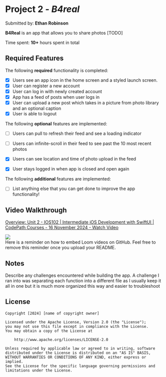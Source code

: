 # Project 2 - *B4real*

Submitted by: **Ethan Robinson**

**B4Real** is an app that allows you to share photos [TODO] 

Time spent: **10+** hours spent in total

## Required Features

The following **required** functionality is completed:

- [X] Users see an app icon in the home screen and a styled launch screen.
- [X] User can register a new account
- [X] User can log in with newly created account
- [X] App has a feed of posts when user logs in
- [X] User can upload a new post which takes in a picture from photo library and an optional caption	
- [X] User is able to logout	
 
The following **optional** features are implemented:

- [ ] Users can pull to refresh their feed and see a loading indicator
- [ ] Users can infinite-scroll in their feed to see past the 10 most recent photos
- [X] Users can see location and time of photo upload in the feed	
- [X] User stays logged in when app is closed and open again	


The following **additional** features are implemented:

- [ ] List anything else that you can get done to improve the app functionality!

## Video Walkthrough
<div>
    <a href="https://www.loom.com/share/186765831b414118995bee206f8fb18b">
      <p>Overview: Unit 2 - IOS102 | Intermediate iOS Development with SwiftUI | CodePath Courses - 16 November 2024 - Watch Video</p>
    </a>
    <a href="https://www.loom.com/share/186765831b414118995bee206f8fb18b">
      <img style="max-width:300px;" src="https://cdn.loom.com/sessions/thumbnails/186765831b414118995bee206f8fb18b-5d0281d5458e3be4-full-play.gif">
    </a>
  </div>
Here is a reminder on how to embed Loom videos on GitHub. Feel free to remove this reminder once you upload your README. 



## Notes

Describe any challenges encountered while building the app.
A challenge I ran into was separating each function into a different file as I usually keep it all in one but it is much more organized this way and easier to troubleshoot
## License

    Copyright [2024] [name of copyright owner]

    Licensed under the Apache License, Version 2.0 (the "License");
    you may not use this file except in compliance with the License.
    You may obtain a copy of the License at

        http://www.apache.org/licenses/LICENSE-2.0

    Unless required by applicable law or agreed to in writing, software
    distributed under the License is distributed on an "AS IS" BASIS,
    WITHOUT WARRANTIES OR CONDITIONS OF ANY KIND, either express or implied.
    See the License for the specific language governing permissions and
    limitations under the License.
